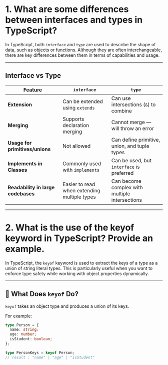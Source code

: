 # 1. What are some differences between interfaces and types in TypeScript?

In TypeScript, both `interface` and `type` are used to describe the shape of data, such as objects or functions. Although they are often interchangeable, there are key differences between them in terms of capabilities and usage.

---

## Interface vs Type

| Feature                            | `interface`                            | `type`                                     |
|------------------------------------|----------------------------------------|---------------------------------------------|
| **Extension**                      | Can be extended using `extends`        | Can use intersections (`&`) to combine     |
| **Merging**                        | Supports declaration merging           | Cannot merge — will throw an error         |
| **Usage for primitives/unions**    | Not allowed                            | Can define primitive, union, and tuple types |
| **Implements in Classes**          | Commonly used with `implements`        | Can be used, but `interface` is preferred  |
| **Readability in large codebases** | Easier to read when extending multiple types | Can become complex with multiple intersections |

---



# 2. What is the use of the keyof keyword in TypeScript? Provide an example.

In TypeScript, the `keyof` keyword is used to extract the keys of a type as a union of string literal types. This is particularly useful when you want to enforce type safety while working with object properties dynamically.

---

## 🧠 What Does `keyof` Do?

`keyof` takes an object type and produces a union of its keys.

For example:

```ts
type Person = {
  name: string;
  age: number;
  isStudent: boolean;
};

type PersonKeys = keyof Person;
// result : "name" | "age" | "isStudent"

